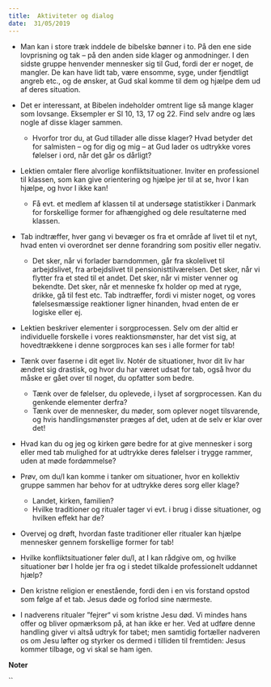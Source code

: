 ```yaml
---
title:  Aktiviteter og dialog
date:  31/05/2019
---
```


* 	Man kan i store træk inddele de bibelske bønner i to. På den ene side lovprisning og tak – på den anden side klager og anmodninger. I den sidste gruppe henvender mennesker sig til Gud, fordi der er noget, de mangler. De kan have lidt tab, være ensomme, syge, under fjendtligt angreb etc., og de ønsker, at Gud skal komme til dem og hjælpe dem ud af deres situation.

* 	Det er interessant, at Bibelen indeholder omtrent lige så mange klager som lovsange. Eksempler er Sl 10, 13, 17 og 22. Find selv andre og læs nogle af disse klager sammen.
	* 	Hvorfor tror du, at Gud tillader alle disse klager? Hvad betyder det for salmisten – og for dig og mig – at Gud lader os udtrykke vores følelser i ord, når det går os dårligt?

* 	Lektien omtaler flere alvorlige konfliktsituationer. Inviter en professionel til klassen, som kan give orientering og hjælpe jer til at se, hvor I kan hjælpe, og hvor I ikke kan!
	* 	Få evt. et medlem af klassen til at undersøge statistikker i Danmark for forskellige former for afhængighed og dele resultaterne med klassen.

* 	Tab indtræffer, hver gang vi bevæger os fra et område af livet til et nyt, hvad enten vi overordnet ser denne forandring som positiv eller negativ.
	* 	Det sker, når vi forlader barndommen, går fra skolelivet til arbejdslivet, fra arbejdslivet til pensionisttilværelsen. Det sker, når vi flytter fra et sted til et andet. Det sker, når vi mister venner og bekendte. Det sker, når et menneske fx holder op med at ryge, drikke, gå til fest etc. Tab indtræffer, fordi vi mister noget, og vores følelsesmæssige reaktioner ligner hinanden, hvad enten de er logiske eller ej.

* 	Lektien beskriver elementer i sorgprocessen. Selv om der altid er individuelle forskelle i vores reaktionsmønster, har det vist sig, at hovedtrækkene i denne sorgproces kan ses i alle former for tab!

* 	Tænk over faserne i dit eget liv. Notér de situationer, hvor dit liv har ændret sig drastisk, og hvor du har været udsat for tab, også hvor du måske er gået over til noget, du opfatter som bedre.
	* 	Tænk over de følelser, du oplevede, i lyset af sorgprocessen. Kan du genkende elementer derfra?
	* 	Tænk over de mennesker, du møder, som oplever noget tilsvarende, og hvis handlingsmønster præges af det, uden at de selv er klar over det!

* 	Hvad kan du og jeg og kirken gøre bedre for at give mennesker i sorg eller med tab mulighed for at udtrykke deres følelser i trygge rammer, uden at møde fordømmelse?

* 	Prøv, om du/I kan komme i tanker om situationer, hvor en kollektiv gruppe sammen har behov for at udtrykke deres sorg eller klage?
	* 	Landet, kirken, familien?
	* 	Hvilke traditioner og ritualer tager vi evt. i brug i disse situationer, og hvilken effekt har de?

* 	Overvej og drøft, hvordan faste traditioner eller ritualer kan hjælpe mennesker gennem forskellige former for tab!

* 	Hvilke konfliktsituationer føler du/I, at I kan rådgive om, og hvilke situationer bør I holde jer fra og i stedet tilkalde professionelt uddannet hjælp?

* 	Den kristne religion er enestående, fordi den i en vis forstand opstod som følge af et tab. Jesus døde og forlod sine nærmeste.

* 	I nadverens ritualer ”fejrer“ vi som kristne Jesu død. Vi mindes hans offer og bliver opmærksom på, at han ikke er her. Ved at udføre denne handling giver vi altså udtryk for tabet; men samtidig fortæller nadveren os om Jesu løfter og styrker os dermed i tilliden til fremtiden: Jesus kommer tilbage, og vi skal se ham igen.

**Noter**

``